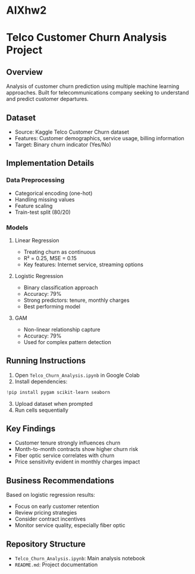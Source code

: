 # AIXhw2

# Telco Customer Churn Analysis Project

## Overview
Analysis of customer churn prediction using multiple machine learning approaches. Built for telecommunications company seeking to understand and predict customer departures.

## Dataset
- Source: Kaggle Telco Customer Churn dataset
- Features: Customer demographics, service usage, billing information
- Target: Binary churn indicator (Yes/No)

## Implementation Details
### Data Preprocessing
- Categorical encoding (one-hot)
- Handling missing values
- Feature scaling
- Train-test split (80/20)

### Models
1. Linear Regression
   - Treating churn as continuous
   - R² = 0.25, MSE = 0.15
   - Key features: Internet service, streaming options

2. Logistic Regression
   - Binary classification approach
   - Accuracy: 79%
   - Strong predictors: tenure, monthly charges
   - Best performing model

3. GAM
   - Non-linear relationship capture
   - Accuracy: 79%
   - Used for complex pattern detection

## Running Instructions
1. Open `Telco_Churn_Analysis.ipynb` in Google Colab
2. Install dependencies:
```python
!pip install pygam scikit-learn seaborn
```
3. Upload dataset when prompted
4. Run cells sequentially

## Key Findings
- Customer tenure strongly influences churn
- Month-to-month contracts show higher churn risk
- Fiber optic service correlates with churn
- Price sensitivity evident in monthly charges impact

## Business Recommendations
Based on logistic regression results:
- Focus on early customer retention
- Review pricing strategies
- Consider contract incentives
- Monitor service quality, especially fiber optic


## Repository Structure
- `Telco_Churn_Analysis.ipynb`: Main analysis notebook
- `README.md`: Project documentation

